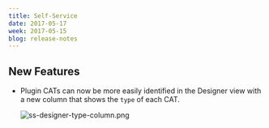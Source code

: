 ```yaml
---
title: Self-Service
date: 2017-05-17
week: 2017-05-15
blog: release-notes
---
```


## New Features

* Plugin CATs can now be more easily identified in the Designer view with a new column that shows the `type` of each CAT.
    
    ![ss-designer-type-column.png](/img/ss-designer-type-column.png)
